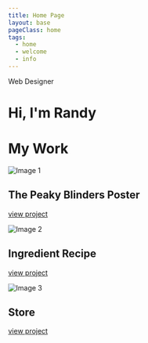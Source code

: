 ```yaml
---
title: Home Page
layout: base
pageClass: home
tags:
  - home
  - welcome
  - info
---
```

<div class="header-text">
    <p>Web Designer</p>
    <h1>Hi, I'm <span>Randy</span><br></h1>
</div>

 <h1 class="sub-title">My Work</h1>

  <section class="grid-container">
  <div class="grid-item">
      <img src="/" alt="Image 1">
      <h2>The Peaky Blinders Poster</h2>
      <a href="poster.html"> view project</a>
      <p></p>
  </div>

  <div class="grid-item">
      <img src="/" alt="Image 2">
      <h2>Ingredient Recipe</h2>
      <a href="ingredient.html">view project</a>
      <p></p>
  </div>

  <div class="grid-item">
      <img src="/" alt="Image 3">
      <h2>Store</h2>
      <a href="store.html">view project</a>
      <p></p>
  </div>
  </section>
